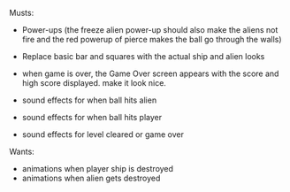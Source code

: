 Musts:

* Power-ups (the freeze alien power-up should also make the aliens not fire and the red powerup of pierce makes the ball go through the walls)

* Replace basic bar and squares with the actual ship and alien looks
* when game is over, the Game Over screen appears with the score and high score displayed. make it look nice.

* sound effects for when ball hits alien
* sound effects for when ball hits player
* sound effects for level cleared or game over



Wants:

* animations when player ship is destroyed
* animations when alien gets destroyed
